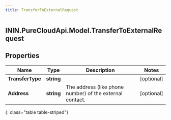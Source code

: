 ```yaml
---
title: TransferToExternalRequest
---
```

## ININ.PureCloudApi.Model.TransferToExternalRequest

## Properties

|Name | Type | Description | Notes|
|------------ | ------------- | ------------- | -------------|
| **TransferType** | **string** |  | [optional] |
| **Address** | **string** | The address (like phone number) of the external contact. | [optional] |
{: class="table table-striped"}


